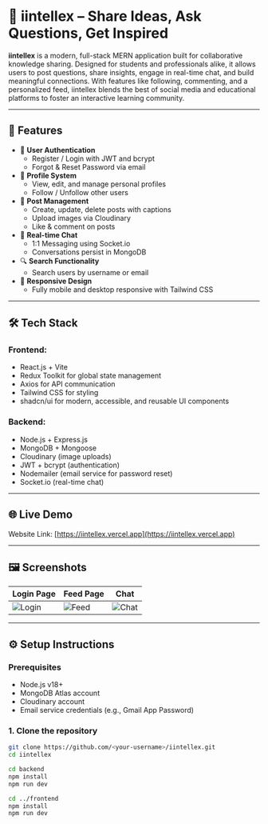 # 🧠 iintellex – Share Ideas, Ask Questions, Get Inspired

**iintellex** is a modern, full-stack MERN application built for collaborative knowledge sharing. Designed for students and professionals alike, it allows users to post questions, share insights, engage in real-time chat, and build meaningful connections. With features like following, commenting, and a personalized feed, iintellex blends the best of social media and educational platforms to foster an interactive learning community.

---

## 🚀 Features

- 🔐 **User Authentication**
  - Register / Login with JWT and bcrypt
  - Forgot & Reset Password via email
- 👤 **Profile System**
  - View, edit, and manage personal profiles
  - Follow / Unfollow other users
- 📝 **Post Management**
  - Create, update, delete posts with captions
  - Upload images via Cloudinary
  - Like & comment on posts
- 💬 **Real-time Chat**
  - 1:1 Messaging using Socket.io
  - Conversations persist in MongoDB
- 🔍 **Search Functionality**
  - Search users by username or email
- 🧭 **Responsive Design**
  - Fully mobile and desktop responsive with Tailwind CSS

---

## 🛠 Tech Stack

### Frontend:
- React.js + Vite
- Redux Toolkit for global state management
- Axios for API communication
- Tailwind CSS for styling
- shadcn/ui for modern, accessible, and reusable UI components

### Backend:
- Node.js + Express.js
- MongoDB + Mongoose
- Cloudinary (image uploads)
- JWT + bcrypt (authentication)
- Nodemailer (email service for password reset)
- Socket.io (real-time chat)

---

## 🌐 Live Demo

Website Link: [https://iintellex.vercel.app](https://iintellex.vercel.app)  

---

## 🖼️ Screenshots

| Login Page | Feed Page | Chat |
|------------|------------|------|
| ![Login](./screenshots/login.png) | ![Feed](./screenshots/feed.png) | ![Chat](./screenshots/chat.png) |

---

## ⚙️ Setup Instructions

### Prerequisites

- Node.js v18+
- MongoDB Atlas account
- Cloudinary account
- Email service credentials (e.g., Gmail App Password)

### 1. Clone the repository

```bash
git clone https://github.com/<your-username>/iintellex.git
cd iintellex

cd backend
npm install
npm run dev

cd ../frontend
npm install
npm run dev
